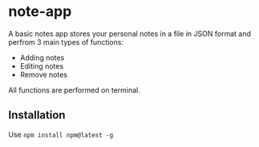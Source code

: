 # note-app

A basic notes app stores your personal notes in a file in JSON format and perfrom 
3 main types of functions: 
- Adding notes
- Editing notes
- Remove notes            

All functions are performed on terminal. 

## Installation
Use
 ```` npm install npm@latest -g ````


